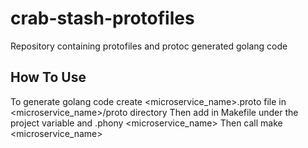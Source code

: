 # crab-stash-protofiles
Repository containing protofiles and protoc generated golang code

## How To Use
To generate golang code create <microservice_name>.proto file in <microservice_name>/proto directory
Then add in Makefile under the project variable and .phony <microservice_name>
Then call make <microservice_name>
